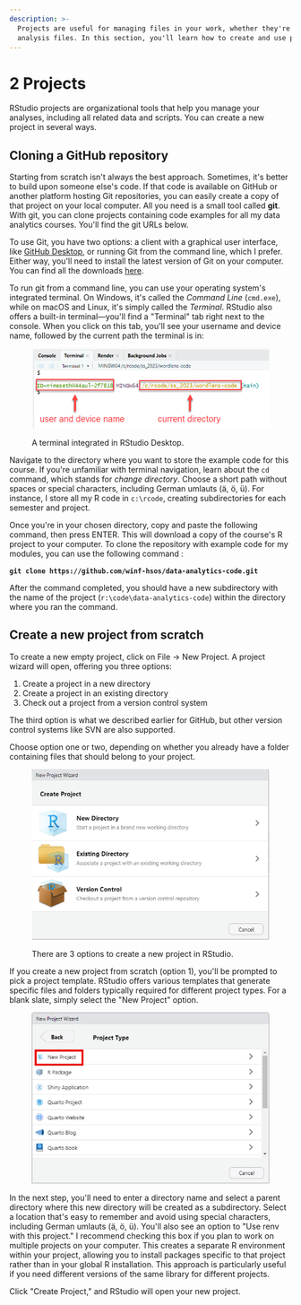 ```yaml
---
description: >-
  Projects are useful for managing files in your work, whether they're data or
  analysis files. In this section, you'll learn how to create and use projects.
---
```


# 2 Projects

RStudio projects are organizational tools that help you manage your analyses, including all related data and scripts. You can create a new project in several ways.

## Cloning a GitHub repository

Starting from scratch isn't always the best approach. Sometimes, it's better to build upon someone else's code. If that code is available on GitHub or another platform hosting Git repositories, you can easily create a copy of that project on your local computer. All you need is a small tool called **git**. With git, you can clone projects containing code examples for all my data analytics courses. You'll find the git URLs below.

To use Git, you have two options: a client with a graphical user interface, like [GitHub Desktop](https://github.com/apps/desktop), or running Git from the command line, which I prefer. Either way, you'll need to install the latest version of Git on your computer. You can find all the downloads [here](https://git-scm.com/downloads).

To run git from a command line, you can use your operating system's integrated terminal. On Windows, it's called the _Command Line_ (`cmd.exe`), while on macOS and Linux, it's simply called the _Terminal_. RStudio also offers a built-in terminal—you'll find a "Terminal" tab right next to the console. When you click on this tab, you'll see your username and device name, followed by the current path the terminal is in:

<figure><img src="../.gitbook/assets/image (59).png" alt="" width="561"><figcaption><p>A terminal integrated in RStudio Desktop.</p></figcaption></figure>

Navigate to the directory where you want to store the example code for this course. If you're unfamiliar with terminal navigation, learn about the `cd` command, which stands for _change directory_. Choose a short path without spaces or special characters, including German umlauts (ä, ö, ü). For instance, I store all my R code in `c:\rcode`, creating subdirectories for each semester and project.

Once you're in your chosen directory, copy and paste the following command, then press ENTER. This will download a copy of the course's R project to your computer. To clone the repository with example code for my modules, you can use the following command :

<pre><code><strong>git clone https://github.com/winf-hsos/data-analytics-code.git
</strong></code></pre>

After the command completed, you should have a new subdirectory with the name of the project (`r:\code\data-analytics-code`) within the directory where you ran the command.

## Create a new project from scratch

To create a new empty project, click on File → New Project. A project wizard will open, offering you three options:

1. Create a project in a new directory
2. Create a project in an existing directory
3. Check out a project from a version control system

The third option is what we described earlier for GitHub, but other version control systems like SVN are also supported.

Choose option one or two, depending on whether you already have a folder containing files that should belong to your project.

<figure><img src="../.gitbook/assets/image.png" alt="" width="441"><figcaption><p>There are 3 options to create a new project in RStudio.</p></figcaption></figure>

If you create a new project from scratch (option 1), you'll be prompted to pick a project template. RStudio offers various templates that generate specific files and folders typically required for different project types. For a blank slate, simply select the "New Project" option.

<figure><img src="../.gitbook/assets/image (1).png" alt="" width="441"><figcaption></figcaption></figure>

In the next step, you'll need to enter a directory name and select a parent directory where this new directory will be created as a subdirectory. Select a location that's easy to remember and avoid using special characters, including German umlauts (ä, ö, ü). You'll also see an option to "Use renv with this project." I recommend checking this box if you plan to work on multiple projects on your computer. This creates a separate R environment within your project, allowing you to install packages specific to that project rather than in your global R installation. This approach is particularly useful if you need different versions of the same library for different projects.

Click "Create Project," and RStudio will open your new project.
